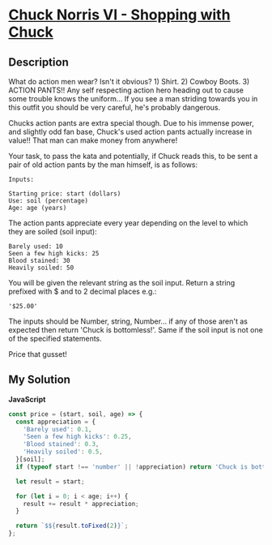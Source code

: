 # [Chuck Norris VI - Shopping with Chuck](https://www.codewars.com/kata/5706be574f2c297a7b00060d)

## Description

What do action men wear? Isn't it obvious? 1) Shirt. 2) Cowboy Boots. 3) ACTION PANTS!! Any self respecting action hero heading out to cause some trouble knows the uniform... If you see a man striding towards you in this outfit you should be very careful, he's probably dangerous.

Chucks action pants are extra special though. Due to his immense power, and slightly odd fan base, Chuck's used action pants actually increase in value!! That man can make money from anywhere!

Your task, to pass the kata and potentially, if Chuck reads this, to be sent a pair of old action pants by the man himself, is as follows:

```
Inputs:

Starting price: start (dollars)
Use: soil (percentage)
Age: age (years)
```

The action pants appreciate every year depending on the level to which they are soiled (soil input):

```
Barely used: 10
Seen a few high kicks: 25
Blood stained: 30
Heavily soiled: 50
```

You will be given the relevant string as the soil input. Return a string prefixed with $ and to 2 decimal places e.g.:

```
'$25.00'
```

The inputs should be Number, string, Number... if any of those aren't as expected then return 'Chuck is bottomless!'. Same if the soil input is not one of the specified statements.

Price that gusset!

## My Solution

**JavaScript**

```js
const price = (start, soil, age) => {
  const appreciation = {
    'Barely used': 0.1,
    'Seen a few high kicks': 0.25,
    'Blood stained': 0.3,
    'Heavily soiled': 0.5,
  }[soil];
  if (typeof start !== 'number' || !appreciation) return 'Chuck is bottomless!';

  let result = start;

  for (let i = 0; i < age; i++) {
    result += result * appreciation;
  }

  return `$${result.toFixed(2)}`;
};
```
